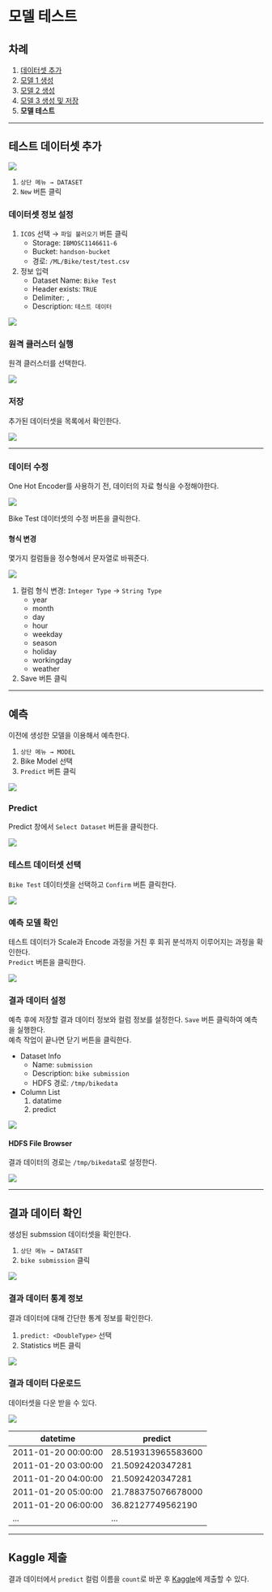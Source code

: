 # 모델 테스트

## 차례

1. [데이터셋 추가](README.md)
1. [모델 1 생성](1.model.md)
1. [모델 2 생성](2.model.md)
1. [모델 3 생성 및 저장](3.model.md)
1. **모델 테스트**

---

## 테스트 데이터셋 추가

![](images/5_test/01.new.png)

1. `상단 메뉴 → DATASET`
1. `New` 버튼 클릭

### 데이터셋 정보 설정

1. `ICOS` 선택 → `파일 불러오기` 버튼 클릭
   - Storage: `IBMOSC1146611-6`
   - Bucket: `handson-bucket`
   - 경로: `/ML/Bike/test/test.csv`
1. 정보 입력
   - Dataset Name: `Bike Test`
   - Header exists: `TRUE`
   - Delimiter: `,`
   - Description: `테스트 데이터`

![](images/5_test/03.dataset.png)

### 원격 클러스터 실행

원격 클러스터를 선택한다.

![](images/5_test/04.cluster.png)

### 저장

추가된 데이터셋을 목록에서 확인한다.

![](images/5_test/05.saved.png)

---

### 데이터 수정

One Hot Encoder를 사용하기 전, 데이터의 자료 형식을 수정해야한다.

![](images/5_test/06.edit.png)

Bike Test 데이터셋의 수정 버튼을 클릭한다.

#### 형식 변경

몇가지 컬럼들을 정수형에서 문자열로 바꿔준다.

![](images/5_test/07.edit.png)

1. 컬럼 형식 변경: `Integer Type` → `String Type`
   - year
   - month
   - day
   - hour
   - weekday
   - season
   - holiday
   - workingday
   - weather
1. Save 버튼 클릭

---

## 예측

이전에 생성한 모델을 이용해서 예측한다.

1. `상단 메뉴 → MODEL`
1. Bike Model 선택
1. `Predict` 버튼 클릭

![](images/5_test/08.model.png)

### Predict

Predict 창에서 `Select Dataset` 버튼을 클릭한다.

![](images/5_test/09.predict.png)

### 테스트 데이터셋 선택

`Bike Test` 데이터셋을 선택하고 `Confirm` 버튼 클릭한다.

![](images/5_test/10.testset.png)

### 예측 모델 확인

테스트 데이터가 Scale과 Encode 과정을 거친 후 회귀 분석까지 이루어지는 과정을 확인한다.  
`Predict` 버튼을 클릭한다.

![](images/5_test/11.predict.png)

### 결과 데이터 설정

예측 후에 저장할 결과 데이터 정보와 컬럼 정보를 설정한다.
`Save` 버튼 클릭하여 예측을 실행한다.  
예측 작업이 끝나면 닫기 버튼을 클릭한다.

- Dataset Info
   - Name: `submission`
   - Description: `bike submission`
   - HDFS 경로: `/tmp/bikedata`
- Column List
   1. datatime
   1. predict

![](images/5_test/13.predict.png)

#### HDFS File Browser

결과 데이터의 경로는 `/tmp/bikedata`로 설정한다.

![](images/5_test/12.hdfs.png)

---

## 결과 데이터 확인

생성된 submssion 데이터셋을 확인한다.

1. `상단 메뉴 → DATASET`
1. `bike submission` 클릭

![](images/5_test/14.data.png)

### 결과 데이터 통계 정보

결과 데이터에 대해 간단한 통계 정보를 확인한다.

1. `predict: <DoubleType>` 선택
1. Statistics 버튼 클릭

![](images/5_test/15.statistics.png)

### 결과 데이터 다운로드

데이터셋을 다운 받을 수 있다.

![](images/5_test/16.download.png)

| datetime | predict |
|---|---|
| 2011-01-20 00:00:00 | 28.519313965583600 |
| 2011-01-20 03:00:00 | 21.5092420347281 |
| 2011-01-20 04:00:00 | 21.5092420347281 |
| 2011-01-20 05:00:00 | 21.788375076678000 |
| 2011-01-20 06:00:00 | 36.82127749562190 |
| ... | ... |

---

## Kaggle 제출

결과 데이터에서 `predict` 컬럼 이름을 `count`로 바꾼 후 [Kaggle](https://www.kaggle.com/c/bike-sharing-demand)에 제출할 수 있다.